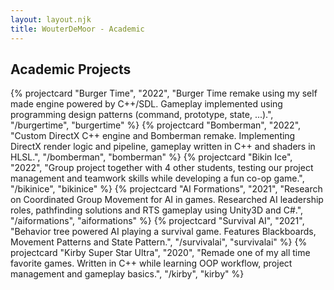```yaml
---
layout: layout.njk
title: WouterDeMoor - Academic
---
```


<section class="games">
  <h2 class="grid-title">Academic Projects</h2>
  <div class="projectcard-grid container">
    {% projectcard "Burger Time", "2022", "Burger Time remake using my self made engine powered by C++/SDL. Gameplay implemented using programming design patterns (command, prototype, state, ...).", "/burgertime", "burgertime" %}
    {% projectcard "Bomberman", "2022", "Custom DirectX C++ engine and Bomberman remake. Implementing DirectX render logic and pipeline, gameplay written in C++ and shaders in HLSL.", "/bomberman", "bomberman" %}
    {% projectcard "Bikin Ice", "2022", "Group project together with 4 other students, testing our project management and teamwork skills while developing a fun co-op game.", "/bikinice", "bikinice" %}
    {% projectcard "AI Formations", "2021", "Research on Coordinated Group Movement for AI in games. Researched AI leadership roles, pathfinding solutions and RTS gameplay using Unity3D and C#.", "/aiformations", "aiformations" %}
    {% projectcard "Survival AI", "2021", "Behavior tree powered AI playing a survival game. Features Blackboards, Movement Patterns and State Pattern.", "/survivalai", "survivalai" %}
    {% projectcard "Kirby Super Star Ultra", "2020", "Remade one of my all time favorite games. Written in C++ while learning OOP workflow, project management and gameplay basics.", "/kirby", "kirby" %}
  </div>
</section>